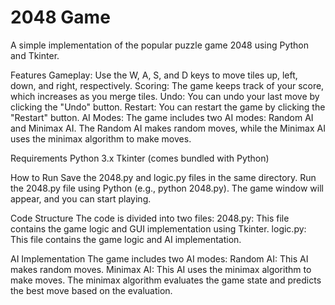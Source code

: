 # 2048 Game

A simple implementation of the popular puzzle game 2048 using Python and Tkinter.

Features
Gameplay: Use the W, A, S, and D keys to move tiles up, left, down, and right, respectively.
Scoring: The game keeps track of your score, which increases as you merge tiles.
Undo: You can undo your last move by clicking the "Undo" button.
Restart: You can restart the game by clicking the "Restart" button.
AI Modes: The game includes two AI modes: Random AI and Minimax AI. The Random AI makes random moves, while the Minimax AI uses the minimax algorithm to make moves.

Requirements
Python 3.x
Tkinter (comes bundled with Python)

How to Run
Save the 2048.py and logic.py files in the same directory.
Run the 2048.py file using Python (e.g., python 2048.py).
The game window will appear, and you can start playing.

Code Structure
The code is divided into two files:
2048.py: This file contains the game logic and GUI implementation using Tkinter.
logic.py: This file contains the game logic and AI implementation.

AI Implementation
The game includes two AI modes:
Random AI: This AI makes random moves.
Minimax AI: This AI uses the minimax algorithm to make moves. The minimax algorithm evaluates the game state and predicts the best move based on the evaluation.
